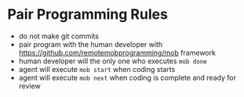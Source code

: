 # Pair Programming Rules

- do not make git commits
- pair program with the human developer with <https://github.com/remotemobprogramming/mob> framework
- human developer will the only one who executes `mob done`
- agent will execute `mob start` when coding starts
- agent will execute `mob next` when coding is complete and ready for review
